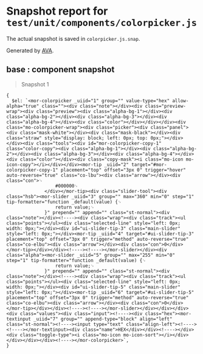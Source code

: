 # Snapshot report for `test/unit/components/colorpicker.js`

The actual snapshot is saved in `colorpicker.js.snap`.

Generated by [AVA](https://ava.li).

## base : component snapshot

> Snapshot 1

    {
      $el: `<mor-colorpicker _uiid="1" group="" value-type="hex" allow-alpha="true" class=""><div class="note"></div><div class="preview-wrap"><div class="preview"><div class="alpha-bg-1"></div><div class="alpha-bg-2"></div><div class="alpha-bg-3"></div><div class="alpha-bg-4"></div><div class="color"></div></div></div><div class="mo-colorpicker-wrap"><div class="picker"><div class="panel"><div class="mask-white"></div><div class="mask-black"></div><div class="straw" style="display: block; left: 0px; top: 0px;"></div></div><div class="tools"><div id="mor-colorpicker-copy-1" class="color-copy"><div class="alpha-bg-1"></div><div class="alpha-bg-2"></div><div class="alpha-bg-3"></div><div class="alpha-bg-4"></div><div class="color"></div><div class="copy-mask"><i class="mo-icon mo-icon-copy"></i></div></div><mor-tip _uiid="2" target="#mor-colorpicker-copy-1" placement="top" offset="3px 0" trigger="hover" auto-reverse="true" class="co-lbu"><div class="arrow"></div><div class="con">␊
                      #000000␊
                  </div></mor-tip><div class="slider-tool"><div class="hsb"><mor-slider _uiid="3" group="" max="360" min="0" step="1" tip-formatter="function _default(value) {␊
                      return value;␊
                  }" prepend="" append="" class="st-normal"><div class="note"></div><!----><div class="wrap"><div class="track"><ul class="points"></ul><div class="selected-line" style="left: 0px; width: 0px;"></div><div id="ui-slider-tip-3" class="main-slider" style="left: 0px;"></div><mor-tip _uiid="4" target="#ui-slider-tip-3" placement="top" offset="3px 0" trigger="method" auto-reverse="true" class="co-elbu"><div class="arrow"></div><div class="con">0</div></mor-tip></div></div><!----><!----></mor-slider></div><div class="alpha"><mor-slider _uiid="5" group="" max="255" min="0" step="1" tip-formatter="function _default(value) {␊
                      return value;␊
                  }" prepend="" append="" class="st-normal"><div class="note"></div><!----><div class="wrap"><div class="track"><ul class="points"></ul><div class="selected-line" style="left: 0px; width: 0px;"></div><div id="ui-slider-tip-5" class="main-slider" style="left: 0px;"></div><mor-tip _uiid="6" target="#ui-slider-tip-5" placement="top" offset="3px 0" trigger="method" auto-reverse="true" class="co-elbu"><div class="arrow"></div><div class="con">0</div></mor-tip></div></div><!----><!----></mor-slider></div></div></div><div class="values"><div class="input"><!----><div class="hex"><mor-textinput _uiid="7" group="" append-type="block" align="left" class="st-normal"><!----><input type="text" class="align-left"><!----><!----></mor-textinput><div class="name">HEX</div></div><!----></div><div class="toggle-type"><i class="mo-icon mo-icon-sort"></i></div></div></div></div><!----></mor-colorpicker>`,
    }
